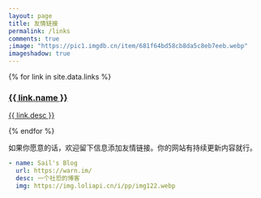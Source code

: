 ```yaml
---
layout: page
title: 友情链接
permalink: /links
comments: true
;image: "https://pic1.imgdb.cn/item/681f64bd58cb8da5c8eb7eeb.webp"
imageshadow: true
---
```

<div class="link-grid">
  {% for link in site.data.links %}
    <a href="{{ link.url }}" 
       class="link-card" 
       style="--bg-img: url('{{ link.img }}')" 
       target="_blank"
       rel="noopener noreferrer">
      <div class="card-content">
        <h3>{{ link.name }}</h3>
        <p>{{ link.desc }}</p>
      </div>
    </a>
  {% endfor %}
</div>

如果你愿意的话，欢迎留下信息添加友情链接。你的网站有持续更新内容就行。

```yaml
- name: Sail's Blog
  url: https://warn.im/
  desc: 一个社恐的博客
  img: https://img.loliapi.cn/i/pp/img122.webp
  ```
